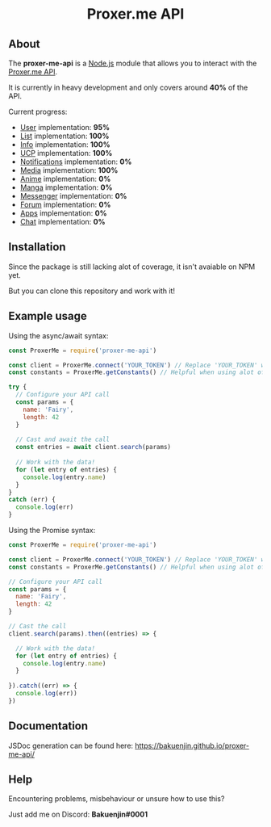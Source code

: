 <div align="center">
  <p>
    <h1>Proxer.me API</h1>
  </p>
</div>

## About
The **proxer-me-api** is a [Node.js](https://nodejs.org) module that allows you to interact with the [Proxer.me API](https://proxer.me/wiki/Proxer_API/v1).

It is currently in heavy development and only covers around **40%** of the API.

Current progress:
- [User](https://proxer.me/wiki/Proxer_API/v1/User) implementation: **95%**
- [List](https://proxer.me/wiki/Proxer_API/v1/List) implementation: **100%**
- [Info](https://proxer.me/wiki/Proxer_API/v1/Info) implementation: **100%**
- [UCP](https://proxer.me/wiki/Proxer_API/v1/Ucp) implementation: **100%**
- [Notifications](https://proxer.me/wiki/Proxer_API/v1/Notifications) implementation: **0%**
- [Media](https://proxer.me/wiki/Proxer_API/v1/Media) implementation: **100%**
- [Anime](https://proxer.me/wiki/Proxer_API/v1/Anime) implementation: **0%**
- [Manga](https://proxer.me/wiki/Proxer_API/v1/Manga) implementation: **0%**
- [Messenger](https://proxer.me/wiki/Proxer_API/v1/Messenger) implementation: **0%**
- [Forum](https://proxer.me/wiki/Proxer_API/v1/Forum) implementation: **0%**
- [Apps](https://proxer.me/wiki/Proxer_API/v1/Apps) implementation: **0%**
- [Chat](https://proxer.me/wiki/Proxer_API/v1/Chat) implementation: **0%**

## Installation
Since the package is still lacking alot of coverage, it isn't avaiable on NPM yet.

But you can clone this repository and work with it!

## Example usage
Using the async/await syntax:
```js
const ProxerMe = require('proxer-me-api')

const client = ProxerMe.connect('YOUR_TOKEN') // Replace 'YOUR_TOKEN' with your personal API key.
const constants = ProxerMe.getConstants() // Helpful when using alot of optional params!

try {
  // Configure your API call
  const params = {
    name: 'Fairy',
    length: 42
  }
  
  // Cast and await the call
  const entries = await client.search(params)
  
  // Work with the data!
  for (let entry of entries) {
    console.log(entry.name)
  }
}
catch (err) {
  console.log(err)
}
```

Using the Promise syntax:
```js
const ProxerMe = require('proxer-me-api')

const client = ProxerMe.connect('YOUR_TOKEN') // Replace 'YOUR_TOKEN' with your personal API key.
const constants = ProxerMe.getConstants() // Helpful when using alot of optional params!

// Configure your API call
const params = {
  name: 'Fairy',
  length: 42
}

// Cast the call
client.search(params).then((entries) => {

  // Work with the data!
  for (let entry of entries) {
    console.log(entry.name)
  }
  
}).catch((err) => {
  console.log(err))
})
```

## Documentation
JSDoc generation can be found here:
https://bakuenjin.github.io/proxer-me-api/

## Help
Encountering problems, misbehaviour or unsure how to use this?

Just add me on Discord: **Bakuenjin#0001**
